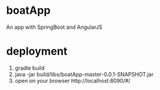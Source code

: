 # boatApp
An app with SpringBoot and AngularJS


# deployment

1) gradle build
2) java -jar build/libs/boatApp-master-0.0.1-SNAPSHOT.jar
3) open on your browser http://localhost:8090/#/
